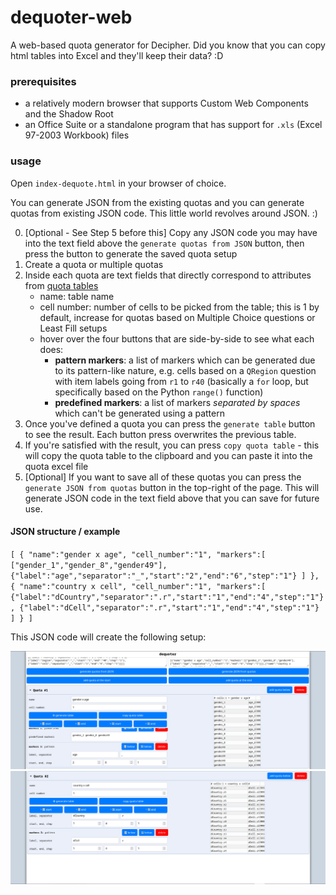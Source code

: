 # dequoter-web

A web-based quota generator for Decipher. 
Did you know that you can copy html tables into Excel and they'll keep their data? :D

### prerequisites

- a relatively modern browser that supports Custom Web Components and the Shadow Root
- an Office Suite or a standalone program that has support for `.xls` (Excel 97-2003 Workbook) files

### usage

Open `index-dequote.html` in your browser of choice. 

You can generate JSON from the existing quotas and you can generate quotas from existing JSON code. This little world revolves around JSON. :)

0. \[Optional - See Step 5 before this\] Copy any JSON code you may have into the text field above the `generate quotas from JSON` button, then press the button to generate the saved quota setup
1. Create a quota or multiple quotas
2. Inside each quota are text fields that directly correspond to attributes from [quota tables](https://forstasurveys.zendesk.com/hc/en-us/articles/10100597040795-Adding-Quotas-Using-the-XML-Editor)
    - name: table name
    - cell number: number of cells to be picked from the table; this is 1 by default, increase for quotas based on Multiple Choice questions or Least Fill setups
    - hover over the four buttons that are side-by-side to see what each does:
        - **pattern markers**: a list of markers which can be generated due to its pattern-like nature, e.g. cells based on a `QRegion` question with item labels going from `r1` to `r40` (basically a `for` loop, but specifically based on the Python `range()` function)
        - **predefined markers**: a list of markers *separated by spaces* which can't be generated using a pattern
3. Once you've defined a quota you can press the `generate table` button to see the result. Each button press overwrites the previous table.
4. If you're satisfied with the result, you can press `copy quota table` - this will copy the quota table to the clipboard and you can paste it into the quota excel file
5. \[Optional\] If you want to save all of these quotas you can press the `generate JSON from quotas` button in the top-right of the page. This will generate JSON code in the text field above that you can save for future use.

#### JSON structure / example

`
[
    {
        "name":"gender x age",
        "cell_number":"1",
        "markers":[
            ["gender_1","gender_8","gender49"],
            {"label":"age","separator":"_","start":"2","end":"6","step":"1"}
        ]
    },
    {
        "name":"country x cell",
        "cell_number":"1",
        "markers":[
            {"label":"dCountry","separator":".r","start":"1","end":"4","step":"1"},
            {"label":"dCell","separator":".r","start":"1","end":"4","step":"1"}
        ]
    }
]
`

This JSON code will create the following setup:

![example quota](example_1.png?)
![example quota](example_2.png?)